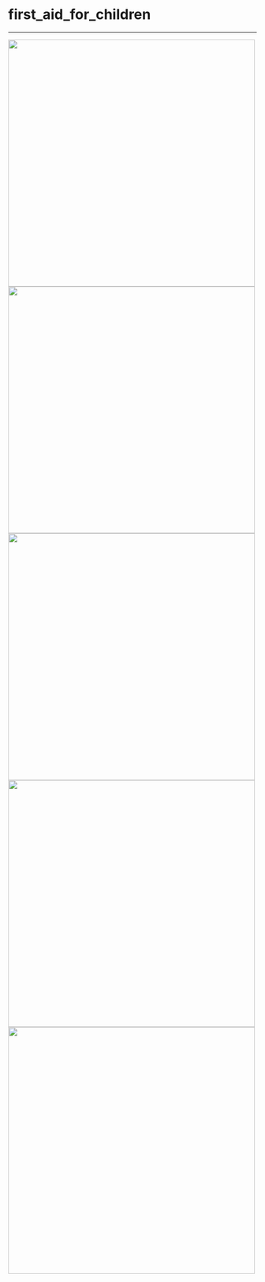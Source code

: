 # first_aid_for_children

-------
<img src ="https://github.com/user-attachments/assets/1cdb5a87-f223-4713-81b5-8480dbfb6fba" height = "500">
<img src ="https://github.com/user-attachments/assets/fdf532ba-b1b4-4dac-9eea-3a1e3820296d" height = "500">
<img src ="https://github.com/user-attachments/assets/82ca2235-6a64-4a16-9c5c-3fe1405da3c0" height = "500">
<img src ="https://github.com/user-attachments/assets/39f295e8-8af6-4e6c-adc5-0bb255262215" height = "500">
<img src ="https://github.com/user-attachments/assets/9cfec785-1f2d-4878-8cf5-9cf45a9f085b" height = "500">
